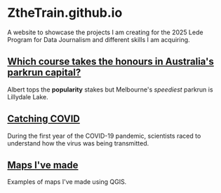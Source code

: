 # ZtheTrain.github.io

A website to showcase the projects I am creating for the 2025 Lede Program for Data Journalism and different skills I am acquiring.

## [Which course takes the honours in Australia's parkrun capital?](https://zthetrain.github.io/parkrun/)
Albert tops the **popularity** stakes but Melbourne's *speediest* parkrun is Lillydale Lake.

## [Catching COVID](https://zthetrain.github.io/COVID-risk-app/)
During the first year of the COVID-19 pandemic, scientists raced to understand how the virus was being transmitted.

## [Maps I've made](https://zthetrain.github.io/map-examples/)
Examples of maps I've made using QGIS.
